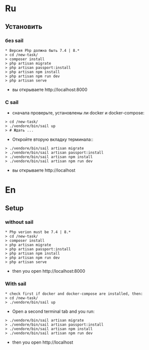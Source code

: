 # Ru
## Установить
### без sail
```
* Версия Php должна быть 7.4 | 8.*
> cd /new-task/
> composer install
> php artisan migrate
> php artisan passport:install
> php artisan npm install
> php artisan npm run dev
> php artisan serve
```
* вы открываете http://localhost:8000

### С sail
* сначала проверьте, установлены ли docker и docker-compose:
```
> cd /new-task/
> ./vendore/bin/sail up
> # Ждать ...
```
* Откройте вторую вкладку терминала::
```
> ./vendore/bin/sail artisan migrate
> ./vendore/bin/sail artisan passport:install
> ./vendore/bin/sail artisan npm install
> ./vendore/bin/sail artisan npm run dev
```
* вы открываете http://localhost

# En
## Setup
### without sail
```
* Php verion must be 7.4 | 8.*
> cd /new-task/
> composer install
> php artisan migrate
> php artisan passport:install
> php artisan npm install
> php artisan npm run dev
> php artisan serve
```
* then you open http://localhost:8000

### With sail
```
* check first if docker and docker-compose are installed, then:
> cd /new-task/
> ./vendore/bin/sail up
```
* Open a second terminal tab and you run:

```
> ./vendore/bin/sail artisan migrate
> ./vendore/bin/sail artisan passport:install
> ./vendore/bin/sail artisan npm install
> ./vendore/bin/sail artisan npm run dev
```
* then you open http://localhost



